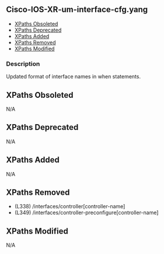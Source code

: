 ## Cisco-IOS-XR-um-interface-cfg.yang

- [XPaths Obsoleted](#xpaths-obsoleted)
- [XPaths Deprecated](#xpaths-deprecated)
- [XPaths Added](#xpaths-added)
- [XPaths Removed](#xpaths-removed)
- [XPaths Modified](#xpaths-modified)

### Description

Updated format of interface names in when statements.

## XPaths Obsoleted

N/A

## XPaths Deprecated

N/A

## XPaths Added

N/A

## XPaths Removed

- (L338)	/interfaces/controller[controller-name]
- (L349)	/interfaces/controller-preconfigure[controller-name]

## XPaths Modified

N/A

